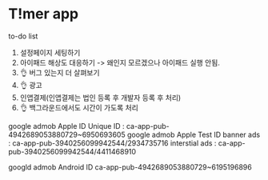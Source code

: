 #  T!mer app

to-do list
1. 설정페이지 세팅하기
2. 아이패드 해상도 대응하기 -> 왜인지 모르겠으나 아이패드 실행 안됨.
3. 👌 버그 있는지 더 살펴보기
4. 👌 광고
5. 인앱결제(인앱결제는 법인 등록 후 개발자 등록 후 처리)
6. 👌 백그라운드에서도 시간이 가도록 처리

google admob Apple ID
    Unique ID : ca-app-pub-4942689053880729~6950693605
google admob Apple Test ID
    banner ads : ca-app-pub-3940256099942544/2934735716
    interstial ads : ca-app-pub-3940256099942544/4411468910

googld admob Android ID
    ca-app-pub-4942689053880729~6195196896



